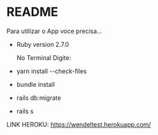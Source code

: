 # README

Para utilizar o App voce precisa...

* Ruby version 2.7.0

   No Terminal Digite:
  
* yarn install --check-files

* bundle install

* rails db:migrate

* rails s



LINK HEROKU: https://wendeltest.herokuapp.com/

